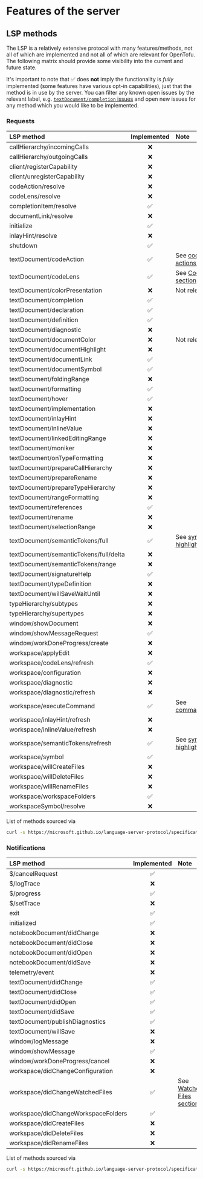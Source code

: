 # Features of the server

## LSP methods

The LSP is a relatively extensive protocol with many features/methods, not all of which are implemented and not all of which are relevant for OpenTofu. The following matrix should provide some visibility into the current and future state.

It's important to note that ✅ does **not** imply the functionality is _fully_ implemented (some features have various opt-in capabilities), just that the method is in use by the server. You can filter any known open issues by the relevant label, e.g. [`textDocument/completion` issues](https://github.com/opentofu/tofu-ls/issues?q=is%3Aopen+is%3Aissue+label%3AtextDocument%2Fcompletion) and open new issues for any method which you would like to be implemented.

### Requests

| LSP method | Implemented | Note |
| :---       |    :----:   | :--- |
| callHierarchy/incomingCalls | ❌ | |
| callHierarchy/outgoingCalls | ❌ | |
| client/registerCapability | ❌ | |
| client/unregisterCapability | ❌ | |
| codeAction/resolve | ❌ | |
| codeLens/resolve | ❌ | |
| completionItem/resolve | ✅ | |
| documentLink/resolve | ❌ | |
| initialize | ✅ | |
| inlayHint/resolve | ❌ | |
| shutdown | ✅ | |
| textDocument/codeAction | ✅ | See [code-actions.md](https://github.com/opentofu/tofu-ls/blob/main/docs/code-actions.md) |
| textDocument/codeLens | ✅ | See [Code Lens section](https://github.com/opentofu/tofu-ls/blob/main/docs/language-clients.md#code-lens) |
| textDocument/colorPresentation | ❌ | Not relevant |
| textDocument/completion | ✅ | |
| textDocument/declaration | ✅ | |
| textDocument/definition | ✅ | |
| textDocument/diagnostic | ❌ | |
| textDocument/documentColor | ❌ | Not relevant |
| textDocument/documentHighlight | ❌ | |
| textDocument/documentLink | ✅ | |
| textDocument/documentSymbol | ✅ | |
| textDocument/foldingRange | ❌ | |
| textDocument/formatting | ✅ | |
| textDocument/hover | ✅ | |
| textDocument/implementation | ❌ | |
| textDocument/inlayHint | ❌ | |
| textDocument/inlineValue | ❌ | |
| textDocument/linkedEditingRange | ❌ | |
| textDocument/moniker | ❌ | |
| textDocument/onTypeFormatting | ❌ | |
| textDocument/prepareCallHierarchy | ❌ | |
| textDocument/prepareRename | ❌ | |
| textDocument/prepareTypeHierarchy | ❌ | |
| textDocument/rangeFormatting | ❌ | |
| textDocument/references | ✅ | |
| textDocument/rename | ❌ | |
| textDocument/selectionRange | ❌ | |
| textDocument/semanticTokens/full | ✅ | See [syntax-highlighting.md](https://github.com/opentofu/tofu-ls/blob/main/docs/syntax-highlighting.md#semantic-tokens) |
| textDocument/semanticTokens/full/delta | ❌ | |
| textDocument/semanticTokens/range | ❌ | |
| textDocument/signatureHelp | ✅ | |
| textDocument/typeDefinition | ❌ | |
| textDocument/willSaveWaitUntil | ❌ | |
| typeHierarchy/subtypes | ❌ | |
| typeHierarchy/supertypes | ❌ | |
| window/showDocument | ❌ | |
| window/showMessageRequest | ✅ | |
| window/workDoneProgress/create | ❌ | |
| workspace/applyEdit | ❌ | |
| workspace/codeLens/refresh | ✅ | |
| workspace/configuration | ❌ | |
| workspace/diagnostic | ❌ | |
| workspace/diagnostic/refresh | ❌ | |
| workspace/executeCommand | ✅ | See [commands.md](https://github.com/opentofu/tofu-ls/blob/main/docs/commands.md) |
| workspace/inlayHint/refresh | ❌ | |
| workspace/inlineValue/refresh | ❌ | |
| workspace/semanticTokens/refresh | ✅ | See [syntax-highlighting.md](https://github.com/opentofu/tofu-ls/blob/main/docs/syntax-highlighting.md#semantic-tokens) |
| workspace/symbol | ✅ | |
| workspace/willCreateFiles | ❌ | |
| workspace/willDeleteFiles | ❌ | |
| workspace/willRenameFiles | ❌ | |
| workspace/workspaceFolders | ✅ | |
| workspaceSymbol/resolve | ❌ | |

List of methods sourced via
```sh
curl -s https://microsoft.github.io/language-server-protocol/specifications/lsp/3.17/metaModel/metaModel.json | jq -r '.requests[].method' | sort
```

### Notifications

| LSP method | Implemented | Note |
| :---       |    :----:   | :--- |
| $/cancelRequest | ✅ | |
| $/logTrace | ❌ | |
| $/progress | ✅ | |
| $/setTrace | ❌ | |
| exit | ✅ | |
| initialized | ✅ | |
| notebookDocument/didChange | ❌ | |
| notebookDocument/didClose | ❌ | |
| notebookDocument/didOpen | ❌ | |
| notebookDocument/didSave | ❌ | |
| telemetry/event | ❌  | |
| textDocument/didChange | ✅ | |
| textDocument/didClose | ✅ | |
| textDocument/didOpen | ✅ | |
| textDocument/didSave | ✅ | |
| textDocument/publishDiagnostics | ✅ | |
| textDocument/willSave | ❌ | |
| window/logMessage | ❌ | |
| window/showMessage | ✅ | |
| window/workDoneProgress/cancel | ❌ | |
| workspace/didChangeConfiguration | ❌ | |
| workspace/didChangeWatchedFiles | ✅ | See [Watched Files section](https://github.com/opentofu/tofu-ls/blob/main/docs/language-clients.md#watched-files) |
| workspace/didChangeWorkspaceFolders | ✅ | |
| workspace/didCreateFiles | ❌ | |
| workspace/didDeleteFiles | ❌ | |
| workspace/didRenameFiles | ❌ | |

List of methods sourced via
```sh
curl -s https://microsoft.github.io/language-server-protocol/specifications/lsp/3.17/metaModel/metaModel.json | jq -r '.requests[].method' | sort
```
